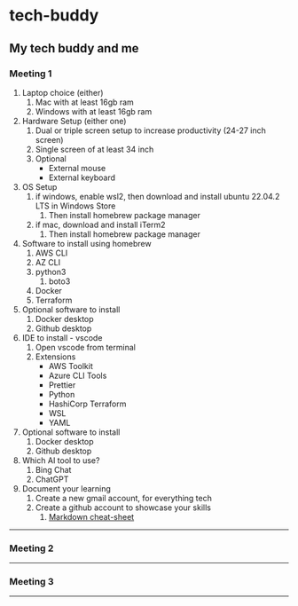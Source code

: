 # tech-buddy

## My tech buddy and me

### Meeting 1

1. Laptop choice (either)
   1. Mac with at least 16gb ram
   1. Windows with at least 16gb ram
1. Hardware Setup (either one)
   1. Dual or triple screen setup to increase productivity (24-27 inch screen)
   1. Single screen of at least 34 inch
   1. Optional
      - External mouse
      - External keyboard
1. OS Setup
   1. if windows, enable wsl2, then download and install ubuntu 22.04.2 LTS in Windows Store
      1. Then install homebrew package manager
   1. if mac, download and install iTerm2
      1. Then install homebrew package manager
1. Software to install using homebrew
   1. AWS CLI
   1. AZ CLI
   1. python3
      1. boto3
   1. Docker
   1. Terraform
1. Optional software to install
    1. Docker desktop
    1. Github desktop
1. IDE to install - vscode
   1. Open vscode from terminal
   1. Extensions
      - AWS Toolkit
      - Azure CLI Tools
      - Prettier
      - Python
      - HashiCorp Terraform
      - WSL
      - YAML
1. Optional software to install
   1. Docker desktop
   1. Github desktop
1. Which AI tool to use?
   1. Bing Chat
   1. ChatGPT
1. Document your learning
   1. Create a new gmail account, for everything tech
   1. Create a github account to showcase your skills
      1. [Markdown cheat-sheet](https://www.markdownguide.org/cheat-sheet/)

---

### Meeting 2

---

### Meeting 3

---
